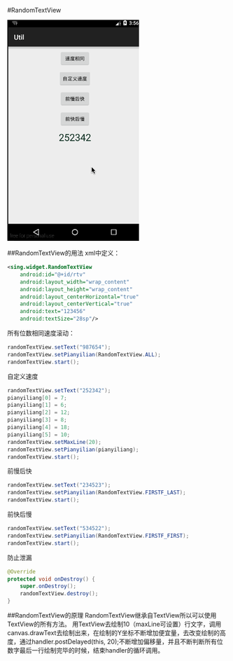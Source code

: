 #RandomTextView

![](.././app/src/main/res/mipmap-xhdpi/ic_random_text_view.gif "")

##RandomTextView的用法
xml中定义：
```xml
<sing.widget.RandomTextView
    android:id="@+id/rtv"
    android:layout_width="wrap_content"
    android:layout_height="wrap_content"
    android:layout_centerHorizontal="true"
    android:layout_centerVertical="true"
    android:text="123456"
    android:textSize="28sp"/>
```

所有位数相同速度滚动：
```JAVA
randomTextView.setText("987654");
randomTextView.setPianyilian(RandomTextView.ALL);
randomTextView.start();
```
自定义速度
```JAVA
randomTextView.setText("252342");
pianyiliang[0] = 7;
pianyiliang[1] = 6;
pianyiliang[2] = 12;
pianyiliang[3] = 8;
pianyiliang[4] = 18;
pianyiliang[5] = 10;
randomTextView.setMaxLine(20);
randomTextView.setPianyilian(pianyiliang);
randomTextView.start();
```
前慢后快
```JAVA
randomTextView.setText("234523");
randomTextView.setPianyilian(RandomTextView.FIRSTF_LAST);
randomTextView.start();
```
前快后慢
```JAVA
randomTextView.setText("534522");
randomTextView.setPianyilian(RandomTextView.FIRSTF_FIRST);
randomTextView.start();
```
防止泄漏
```JAVA
@Override
protected void onDestroy() {
    super.onDestroy();
    randomTextView.destroy();
}
```
##RandomTextView的原理
RandomTextView继承自TextView所以可以使用TextView的所有方法。
用TextView去绘制10（maxLine可设置）行文字，调用canvas.drawText去绘制出来，在绘制的Y坐标不断增加便宜量，去改变绘制的高度，通过handler.postDelayed(this, 20);不断增加偏移量，并且不断判断所有位数字最后一行绘制完毕的时候，结束handler的循环调用。
